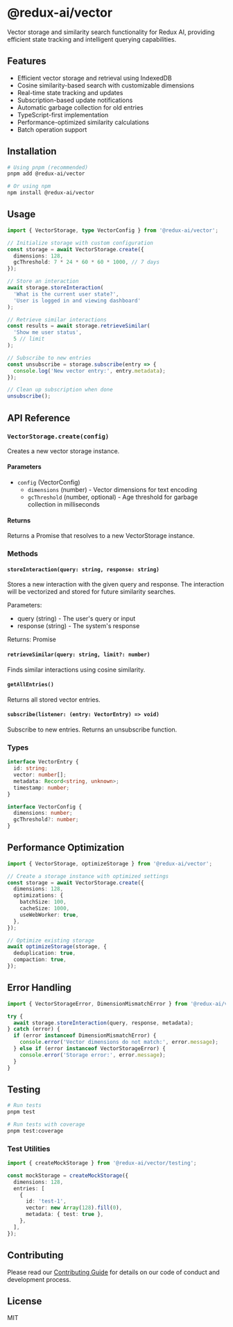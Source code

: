 # @redux-ai/vector

Vector storage and similarity search functionality for Redux AI, providing efficient state tracking and intelligent querying capabilities.

## Features

- Efficient vector storage and retrieval using IndexedDB
- Cosine similarity-based search with customizable dimensions
- Real-time state tracking and updates
- Subscription-based update notifications
- Automatic garbage collection for old entries
- TypeScript-first implementation
- Performance-optimized similarity calculations
- Batch operation support

## Installation

```bash
# Using pnpm (recommended)
pnpm add @redux-ai/vector

# Or using npm
npm install @redux-ai/vector
```

## Usage

```typescript
import { VectorStorage, type VectorConfig } from '@redux-ai/vector';

// Initialize storage with custom configuration
const storage = await VectorStorage.create({
  dimensions: 128,
  gcThreshold: 7 * 24 * 60 * 60 * 1000, // 7 days
});

// Store an interaction
await storage.storeInteraction(
  'What is the current user state?',
  'User is logged in and viewing dashboard'
);

// Retrieve similar interactions
const results = await storage.retrieveSimilar(
  'Show me user status',
  5 // limit
);

// Subscribe to new entries
const unsubscribe = storage.subscribe(entry => {
  console.log('New vector entry:', entry.metadata);
});

// Clean up subscription when done
unsubscribe();
```

## API Reference

### `VectorStorage.create(config)`

Creates a new vector storage instance.

#### Parameters

- `config` (VectorConfig)
  - `dimensions` (number) - Vector dimensions for text encoding
  - `gcThreshold` (number, optional) - Age threshold for garbage collection in milliseconds

#### Returns

Returns a Promise that resolves to a new VectorStorage instance.

### Methods

#### `storeInteraction(query: string, response: string)`

Stores a new interaction with the given query and response. The interaction will be vectorized and stored for future similarity searches.

Parameters:
- query (string) - The user's query or input
- response (string) - The system's response

Returns: Promise<void>

#### `retrieveSimilar(query: string, limit?: number)`

Finds similar interactions using cosine similarity.

#### `getAllEntries()`

Returns all stored vector entries.

#### `subscribe(listener: (entry: VectorEntry) => void)`

Subscribe to new entries. Returns an unsubscribe function.

### Types

```typescript
interface VectorEntry {
  id: string;
  vector: number[];
  metadata: Record<string, unknown>;
  timestamp: number;
}

interface VectorConfig {
  dimensions: number;
  gcThreshold?: number;
}
```

## Performance Optimization

```typescript
import { VectorStorage, optimizeStorage } from '@redux-ai/vector';

// Create a storage instance with optimized settings
const storage = await VectorStorage.create({
  dimensions: 128,
  optimizations: {
    batchSize: 100,
    cacheSize: 1000,
    useWebWorker: true,
  },
});

// Optimize existing storage
await optimizeStorage(storage, {
  deduplication: true,
  compaction: true,
});
```

## Error Handling

```typescript
import { VectorStorageError, DimensionMismatchError } from '@redux-ai/vector';

try {
  await storage.storeInteraction(query, response, metadata);
} catch (error) {
  if (error instanceof DimensionMismatchError) {
    console.error('Vector dimensions do not match:', error.message);
  } else if (error instanceof VectorStorageError) {
    console.error('Storage error:', error.message);
  }
}
```

## Testing

```bash
# Run tests
pnpm test

# Run tests with coverage
pnpm test:coverage
```

### Test Utilities

```typescript
import { createMockStorage } from '@redux-ai/vector/testing';

const mockStorage = createMockStorage({
  dimensions: 128,
  entries: [
    {
      id: 'test-1',
      vector: new Array(128).fill(0),
      metadata: { test: true },
    },
  ],
});
```

## Contributing

Please read our [Contributing Guide](../../CONTRIBUTING.md) for details on our code of conduct and development process.

## License

MIT